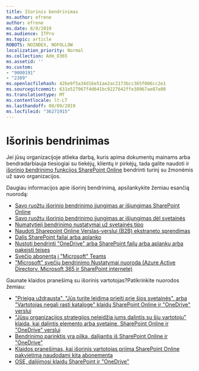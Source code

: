 ```yaml
---
title: Išorinis bendrinimas
ms.author: efrene
author: efrene
ms.date: 8/8/2019
ms.audience: ITPro
ms.topic: article
ROBOTS: NOINDEX, NOFOLLOW
localization_priority: Normal
ms.collection: Adm_O365
ms.assetid: ''
ms.custom:
- "9000191"
- "2389"
ms.openlocfilehash: 42be9f5a34d16e51ae2ac2173bcc365f006cc2e1
ms.sourcegitcommit: 631e527967f4d641bc9227642ffe38967ae87a00
ms.translationtype: MT
ms.contentlocale: lt-LT
ms.lasthandoff: 08/09/2019
ms.locfileid: "36271915"
---
```

# <a name="external-sharing"></a>Išorinis bendrinimas

Jei jūsų organizacijoje atlieka darbą, kuris apima dokumentų mainams arba bendradarbiauja tiesiogiai su tiekėjų, klientų ir pirkėjų, tada galite naudoti ir [išorinio bendrinimo funkcijos SharePoint Online](https://docs.microsoft.com/sharepoint/external-sharing-overview) bendrinti turinį su žmonėmis už savo organizacijos.

Daugiau informacijos apie išorinį bendrinimą, apsilankykite žemiau esančią nuorodą:

- [Savo ruožtu išorinio bendrinimo įjungimas ar išjungimas SharePoint Online](https://docs.microsoft.com/sharepoint/turn-external-sharing-on-or-off)
- [Savo ruožtu išorinio bendrinimo įjungimas ar išjungimas dėl svetainės](https://docs.microsoft.com/sharepoint/change-external-sharing-site)
- [Numatytieji bendrinimo nustatymai už svetainės tipo](https://docs.microsoft.com/Office365/Enterprise/microsoft-365-guest-settings#sharepoint-site-level)
- [Naudoti Sharepoint Online Verslas-verslui (B2B) ekstraneto sprendimas](https://docs.microsoft.com/sharepoint/create-b2b-extranet)
- [Dalis SharePoint failai arba aplanko](https://support.office.com/article/share-sharepoint-files-or-folders-1fe37332-0f9a-4719-970e-d2578da4941c)
- [Nustoti bendrinti "OneDrive" arba SharePoint failų arba aplankų arba pakeisti teises](https://support.office.com/article/stop-sharing-onedrive-or-sharepoint-files-or-folders-or-change-permissions-0a36470f-d7fe-40a0-bd74-0ac6c1e13323?ui=en-US&rs=en-US&ad=US)
- [Svečio abonentą į "Microsoft" Teams](https://docs.microsoft.com/MicrosoftTeams/guest-access)
- ["Microsoft" svečių bendrinimo Nustatymai nuoroda (Azure Active Directory, Microsoft 365 ir SharePoint internete)](https://docs.microsoft.com/Office365/Enterprise/microsoft-365-guest-settings)

Gaunate klaidos pranešimą su išorinis vartotojas?Patikrinkite nuorodos žemiau:

- ["Prieiga uždrausta", "Jūs turite leidimą prieiti prie šios svetainės", arba "Vartotojas negali rasti kataloge" klaidų SharePoint Online ir "OneDrive" verslui](https://docs.microsoft.com/sharepoint/support/administration/access-denied-or-need-permission-error-sharepoint-online-or-onedrive-for-business)
- ["Jūsų organizacijos strategijos neleidžia jums dalintis su šių vartotojų" klaida, kai dalintis elemento arba svetainę, SharePoint Online ir "OneDrive" verslui](https://docs.microsoft.com/en-us/sharepoint/support/administration/organization-policies-do-not-allow-you-to-share-with-users-error)
- [Bendrinimo parinktis yra pilka, dalijantis iš SharePoint Online ir "OneDrive"](https://docs.microsoft.com/sharepoint/support/administration/sharing-options-grayed-out-when-sharing-from-sharepoint-online-or-onedrive)
- [Klaidos pranešimas, kai išorinis vartotojas priima SharePoint Online pakvietimą naudodami kitą abonementą](https://support.office.com/article/Error-message-when-an-external-user-accepts-a-SharePoint-Online-invitation-by-using-another-account-f0d34413-ea7c-42c7-a485-c4e5d421e5f0-)
- [OSE, dalijimosi klaidų SharePoint ir "OneDrive"](https://docs.microsoft.com/sharepoint/sharepoint-onedrive-error-message)


